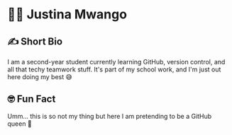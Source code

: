 # 👨‍💻 Justina Mwango

## ✍️ Short Bio
I am a second-year student currently learning GitHub, version control, and all that techy teamwork stuff. It's part of my school work, and I'm just out here doing my best 😅

## 🤓 Fun Fact
Umm... this is so not my thing but here I am pretending to be a GitHub queen 👑
